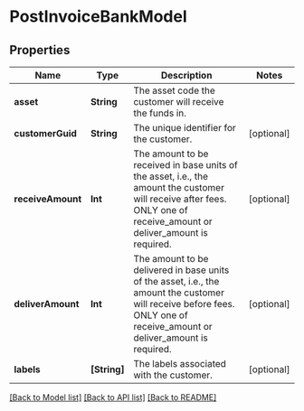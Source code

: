 # PostInvoiceBankModel

## Properties
Name | Type | Description | Notes
------------ | ------------- | ------------- | -------------
**asset** | **String** | The asset code the customer will receive the funds in. | 
**customerGuid** | **String** | The unique identifier for the customer. | [optional] 
**receiveAmount** | **Int** | The amount to be received in base units of the asset, i.e., the amount the customer will receive after fees. ONLY one of receive_amount or deliver_amount is required. | [optional] 
**deliverAmount** | **Int** | The amount to be delivered in base units of the asset, i.e., the amount the customer will receive before fees. ONLY one of receive_amount or deliver_amount is required. | [optional] 
**labels** | **[String]** | The labels associated with the customer. | [optional] 

[[Back to Model list]](../README.md#documentation-for-models) [[Back to API list]](../README.md#documentation-for-api-endpoints) [[Back to README]](../README.md)


